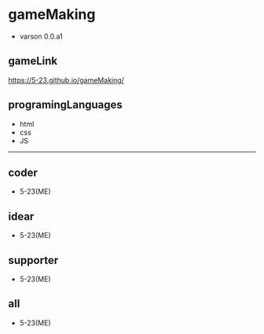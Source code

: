# gameMaking
- varson 0.0.a1
## gameLink
https://5-23.github.io/gameMaking/

## programingLanguages
- html
- css
- JS
------------
## coder
- 5-23(ME)
## idear
- 5-23(ME)
## supporter
- 5-23(ME)
## all
- 5-23(ME)
